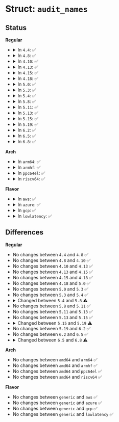 # Struct: <code>audit_names</code>

## Status
<b>Regular</b>
<ul>
<li>
<details>
<summary>In <code>4.4</code>: ✅</summary>

```c
struct audit_names {
    struct list_head list;
    struct filename *name;
    int name_len;
    bool hidden;
    long unsigned int ino;
    dev_t dev;
    umode_t mode;
    kuid_t uid;
    kgid_t gid;
    dev_t rdev;
    u32 osid;
    struct audit_cap_data fcap;
    unsigned int fcap_ver;
    unsigned char type;
    bool should_free;
};
```
</details>
</li>
<li>
<details>
<summary>In <code>4.8</code>: ✅</summary>

```c
struct audit_names {
    struct list_head list;
    struct filename *name;
    int name_len;
    bool hidden;
    long unsigned int ino;
    dev_t dev;
    umode_t mode;
    kuid_t uid;
    kgid_t gid;
    dev_t rdev;
    u32 osid;
    struct audit_cap_data fcap;
    unsigned int fcap_ver;
    unsigned char type;
    bool should_free;
};
```
</details>
</li>
<li>
<details>
<summary>In <code>4.10</code>: ✅</summary>

```c
struct audit_names {
    struct list_head list;
    struct filename *name;
    int name_len;
    bool hidden;
    long unsigned int ino;
    dev_t dev;
    umode_t mode;
    kuid_t uid;
    kgid_t gid;
    dev_t rdev;
    u32 osid;
    struct audit_cap_data fcap;
    unsigned int fcap_ver;
    unsigned char type;
    bool should_free;
};
```
</details>
</li>
<li>
<details>
<summary>In <code>4.13</code>: ✅</summary>

```c
struct audit_names {
    struct list_head list;
    struct filename *name;
    int name_len;
    bool hidden;
    long unsigned int ino;
    dev_t dev;
    umode_t mode;
    kuid_t uid;
    kgid_t gid;
    dev_t rdev;
    u32 osid;
    struct audit_cap_data fcap;
    unsigned int fcap_ver;
    unsigned char type;
    bool should_free;
};
```
</details>
</li>
<li>
<details>
<summary>In <code>4.15</code>: ✅</summary>

```c
struct audit_names {
    struct list_head list;
    struct filename *name;
    int name_len;
    bool hidden;
    long unsigned int ino;
    dev_t dev;
    umode_t mode;
    kuid_t uid;
    kgid_t gid;
    dev_t rdev;
    u32 osid;
    struct audit_cap_data fcap;
    unsigned int fcap_ver;
    unsigned char type;
    bool should_free;
};
```
</details>
</li>
<li>
<details>
<summary>In <code>4.18</code>: ✅</summary>

```c
struct audit_names {
    struct list_head list;
    struct filename *name;
    int name_len;
    bool hidden;
    long unsigned int ino;
    dev_t dev;
    umode_t mode;
    kuid_t uid;
    kgid_t gid;
    dev_t rdev;
    u32 osid;
    struct audit_cap_data fcap;
    unsigned int fcap_ver;
    unsigned char type;
    bool should_free;
};
```
</details>
</li>
<li>
<details>
<summary>In <code>5.0</code>: ✅</summary>

```c
struct audit_names {
    struct list_head list;
    struct filename *name;
    int name_len;
    bool hidden;
    long unsigned int ino;
    dev_t dev;
    umode_t mode;
    kuid_t uid;
    kgid_t gid;
    dev_t rdev;
    u32 osid;
    struct audit_cap_data fcap;
    unsigned int fcap_ver;
    unsigned char type;
    bool should_free;
};
```
</details>
</li>
<li>
<details>
<summary>In <code>5.3</code>: ✅</summary>

```c
struct audit_names {
    struct list_head list;
    struct filename *name;
    int name_len;
    bool hidden;
    long unsigned int ino;
    dev_t dev;
    umode_t mode;
    kuid_t uid;
    kgid_t gid;
    dev_t rdev;
    u32 osid;
    struct audit_cap_data fcap;
    unsigned int fcap_ver;
    unsigned char type;
    bool should_free;
};
```
</details>
</li>
<li>
<details>
<summary>In <code>5.4</code>: ✅</summary>

```c
struct audit_names {
    struct list_head list;
    struct filename *name;
    int name_len;
    bool hidden;
    long unsigned int ino;
    dev_t dev;
    umode_t mode;
    kuid_t uid;
    kgid_t gid;
    dev_t rdev;
    u32 osid;
    struct audit_cap_data fcap;
    unsigned int fcap_ver;
    unsigned char type;
    bool should_free;
};
```
</details>
</li>
<li>
<details>
<summary>In <code>5.8</code>: ✅</summary>

```c
struct audit_names {
    struct list_head list;
    struct filename *name;
    int name_len;
    bool hidden;
    long unsigned int ino;
    dev_t dev;
    umode_t mode;
    kuid_t uid;
    kgid_t gid;
    dev_t rdev;
    struct lsmblob oblob;
    struct audit_cap_data fcap;
    unsigned int fcap_ver;
    unsigned char type;
    bool should_free;
};
```
</details>
</li>
<li>
<details>
<summary>In <code>5.11</code>: ✅</summary>

```c
struct audit_names {
    struct list_head list;
    struct filename *name;
    int name_len;
    bool hidden;
    long unsigned int ino;
    dev_t dev;
    umode_t mode;
    kuid_t uid;
    kgid_t gid;
    dev_t rdev;
    struct lsmblob oblob;
    struct audit_cap_data fcap;
    unsigned int fcap_ver;
    unsigned char type;
    bool should_free;
};
```
</details>
</li>
<li>
<details>
<summary>In <code>5.13</code>: ✅</summary>

```c
struct audit_names {
    struct list_head list;
    struct filename *name;
    int name_len;
    bool hidden;
    long unsigned int ino;
    dev_t dev;
    umode_t mode;
    kuid_t uid;
    kgid_t gid;
    dev_t rdev;
    struct lsmblob oblob;
    struct audit_cap_data fcap;
    unsigned int fcap_ver;
    unsigned char type;
    bool should_free;
};
```
</details>
</li>
<li>
<details>
<summary>In <code>5.15</code>: ✅</summary>

```c
struct audit_names {
    struct list_head list;
    struct filename *name;
    int name_len;
    bool hidden;
    long unsigned int ino;
    dev_t dev;
    umode_t mode;
    kuid_t uid;
    kgid_t gid;
    dev_t rdev;
    struct lsmblob oblob;
    struct audit_cap_data fcap;
    unsigned int fcap_ver;
    unsigned char type;
    bool should_free;
};
```
</details>
</li>
<li>
<details>
<summary>In <code>5.19</code>: ✅</summary>

```c
struct audit_names {
    struct list_head list;
    struct filename *name;
    int name_len;
    bool hidden;
    long unsigned int ino;
    dev_t dev;
    umode_t mode;
    kuid_t uid;
    kgid_t gid;
    dev_t rdev;
    struct lsmblob lsmblob;
    struct audit_cap_data fcap;
    unsigned int fcap_ver;
    unsigned char type;
    bool should_free;
};
```
</details>
</li>
<li>
<details>
<summary>In <code>6.2</code>: ✅</summary>

```c
struct audit_names {
    struct list_head list;
    struct filename *name;
    int name_len;
    bool hidden;
    long unsigned int ino;
    dev_t dev;
    umode_t mode;
    kuid_t uid;
    kgid_t gid;
    dev_t rdev;
    struct lsmblob lsmblob;
    struct audit_cap_data fcap;
    unsigned int fcap_ver;
    unsigned char type;
    bool should_free;
};
```
</details>
</li>
<li>
<details>
<summary>In <code>6.5</code>: ✅</summary>

```c
struct audit_names {
    struct list_head list;
    struct filename *name;
    int name_len;
    bool hidden;
    long unsigned int ino;
    dev_t dev;
    umode_t mode;
    kuid_t uid;
    kgid_t gid;
    dev_t rdev;
    struct lsmblob lsmblob;
    struct audit_cap_data fcap;
    unsigned int fcap_ver;
    unsigned char type;
    bool should_free;
};
```
</details>
</li>
<li>
<details>
<summary>In <code>6.8</code>: ✅</summary>

```c
struct audit_names {
    struct list_head list;
    struct filename *name;
    int name_len;
    bool hidden;
    long unsigned int ino;
    dev_t dev;
    umode_t mode;
    kuid_t uid;
    kgid_t gid;
    dev_t rdev;
    struct lsmblob oblob;
    struct audit_cap_data fcap;
    unsigned int fcap_ver;
    unsigned char type;
    bool should_free;
};
```
</details>
</li>
</ul>
<b>Arch</b>
<ul>
<li>
<details>
<summary>In <code>arm64</code>: ✅</summary>

```c
struct audit_names {
    struct list_head list;
    struct filename *name;
    int name_len;
    bool hidden;
    long unsigned int ino;
    dev_t dev;
    umode_t mode;
    kuid_t uid;
    kgid_t gid;
    dev_t rdev;
    u32 osid;
    struct audit_cap_data fcap;
    unsigned int fcap_ver;
    unsigned char type;
    bool should_free;
};
```
</details>
</li>
<li>
<details>
<summary>In <code>armhf</code>: ✅</summary>

```c
struct audit_names {
    struct list_head list;
    struct filename *name;
    int name_len;
    bool hidden;
    long unsigned int ino;
    dev_t dev;
    umode_t mode;
    kuid_t uid;
    kgid_t gid;
    dev_t rdev;
    u32 osid;
    struct audit_cap_data fcap;
    unsigned int fcap_ver;
    unsigned char type;
    bool should_free;
};
```
</details>
</li>
<li>
<details>
<summary>In <code>ppc64el</code>: ✅</summary>

```c
struct audit_names {
    struct list_head list;
    struct filename *name;
    int name_len;
    bool hidden;
    long unsigned int ino;
    dev_t dev;
    umode_t mode;
    kuid_t uid;
    kgid_t gid;
    dev_t rdev;
    u32 osid;
    struct audit_cap_data fcap;
    unsigned int fcap_ver;
    unsigned char type;
    bool should_free;
};
```
</details>
</li>
<li>
<details>
<summary>In <code>riscv64</code>: ✅</summary>

```c
struct audit_names {
    struct list_head list;
    struct filename *name;
    int name_len;
    bool hidden;
    long unsigned int ino;
    dev_t dev;
    umode_t mode;
    kuid_t uid;
    kgid_t gid;
    dev_t rdev;
    u32 osid;
    struct audit_cap_data fcap;
    unsigned int fcap_ver;
    unsigned char type;
    bool should_free;
};
```
</details>
</li>
</ul>
<b>Flavor</b>
<ul>
<li>
<details>
<summary>In <code>aws</code>: ✅</summary>

```c
struct audit_names {
    struct list_head list;
    struct filename *name;
    int name_len;
    bool hidden;
    long unsigned int ino;
    dev_t dev;
    umode_t mode;
    kuid_t uid;
    kgid_t gid;
    dev_t rdev;
    u32 osid;
    struct audit_cap_data fcap;
    unsigned int fcap_ver;
    unsigned char type;
    bool should_free;
};
```
</details>
</li>
<li>
<details>
<summary>In <code>azure</code>: ✅</summary>

```c
struct audit_names {
    struct list_head list;
    struct filename *name;
    int name_len;
    bool hidden;
    long unsigned int ino;
    dev_t dev;
    umode_t mode;
    kuid_t uid;
    kgid_t gid;
    dev_t rdev;
    u32 osid;
    struct audit_cap_data fcap;
    unsigned int fcap_ver;
    unsigned char type;
    bool should_free;
};
```
</details>
</li>
<li>
<details>
<summary>In <code>gcp</code>: ✅</summary>

```c
struct audit_names {
    struct list_head list;
    struct filename *name;
    int name_len;
    bool hidden;
    long unsigned int ino;
    dev_t dev;
    umode_t mode;
    kuid_t uid;
    kgid_t gid;
    dev_t rdev;
    u32 osid;
    struct audit_cap_data fcap;
    unsigned int fcap_ver;
    unsigned char type;
    bool should_free;
};
```
</details>
</li>
<li>
<details>
<summary>In <code>lowlatency</code>: ✅</summary>

```c
struct audit_names {
    struct list_head list;
    struct filename *name;
    int name_len;
    bool hidden;
    long unsigned int ino;
    dev_t dev;
    umode_t mode;
    kuid_t uid;
    kgid_t gid;
    dev_t rdev;
    u32 osid;
    struct audit_cap_data fcap;
    unsigned int fcap_ver;
    unsigned char type;
    bool should_free;
};
```
</details>
</li>
</ul>

## Differences
<b>Regular</b>
<ul>
<li>
No changes between <code>4.4</code> and <code>4.8</code> ✅
</li>
<li>
No changes between <code>4.8</code> and <code>4.10</code> ✅
</li>
<li>
No changes between <code>4.10</code> and <code>4.13</code> ✅
</li>
<li>
No changes between <code>4.13</code> and <code>4.15</code> ✅
</li>
<li>
No changes between <code>4.15</code> and <code>4.18</code> ✅
</li>
<li>
No changes between <code>4.18</code> and <code>5.0</code> ✅
</li>
<li>
No changes between <code>5.0</code> and <code>5.3</code> ✅
</li>
<li>
No changes between <code>5.3</code> and <code>5.4</code> ✅
</li>
<li>
<details>
<summary>Changed between <code>5.4</code> and <code>5.8</code> ⚠️</summary>
<ul>
<li>
<b>Field added. </b>
<code>struct lsmblob oblob</code>
</li>
<li>
<b>Field removed. </b>
<code>u32 osid</code>
</li>
</ul>
</details>
</li>
<li>
No changes between <code>5.8</code> and <code>5.11</code> ✅
</li>
<li>
No changes between <code>5.11</code> and <code>5.13</code> ✅
</li>
<li>
No changes between <code>5.13</code> and <code>5.15</code> ✅
</li>
<li>
<details>
<summary>Changed between <code>5.15</code> and <code>5.19</code> ⚠️</summary>
<ul>
<li>
<b>Field added. </b>
<code>struct lsmblob lsmblob</code>
</li>
<li>
<b>Field removed. </b>
<code>struct lsmblob oblob</code>
</li>
</ul>
</details>
</li>
<li>
No changes between <code>5.19</code> and <code>6.2</code> ✅
</li>
<li>
No changes between <code>6.2</code> and <code>6.5</code> ✅
</li>
<li>
<details>
<summary>Changed between <code>6.5</code> and <code>6.8</code> ⚠️</summary>
<ul>
<li>
<b>Field added. </b>
<code>struct lsmblob oblob</code>
</li>
<li>
<b>Field removed. </b>
<code>struct lsmblob lsmblob</code>
</li>
</ul>
</details>
</li>
</ul>
<b>Arch</b>
<ul>
<li>
No changes between <code>amd64</code> and <code>arm64</code> ✅
</li>
<li>
No changes between <code>amd64</code> and <code>armhf</code> ✅
</li>
<li>
No changes between <code>amd64</code> and <code>ppc64el</code> ✅
</li>
<li>
No changes between <code>amd64</code> and <code>riscv64</code> ✅
</li>
</ul>
<b>Flavor</b>
<ul>
<li>
No changes between <code>generic</code> and <code>aws</code> ✅
</li>
<li>
No changes between <code>generic</code> and <code>azure</code> ✅
</li>
<li>
No changes between <code>generic</code> and <code>gcp</code> ✅
</li>
<li>
No changes between <code>generic</code> and <code>lowlatency</code> ✅
</li>
</ul>
